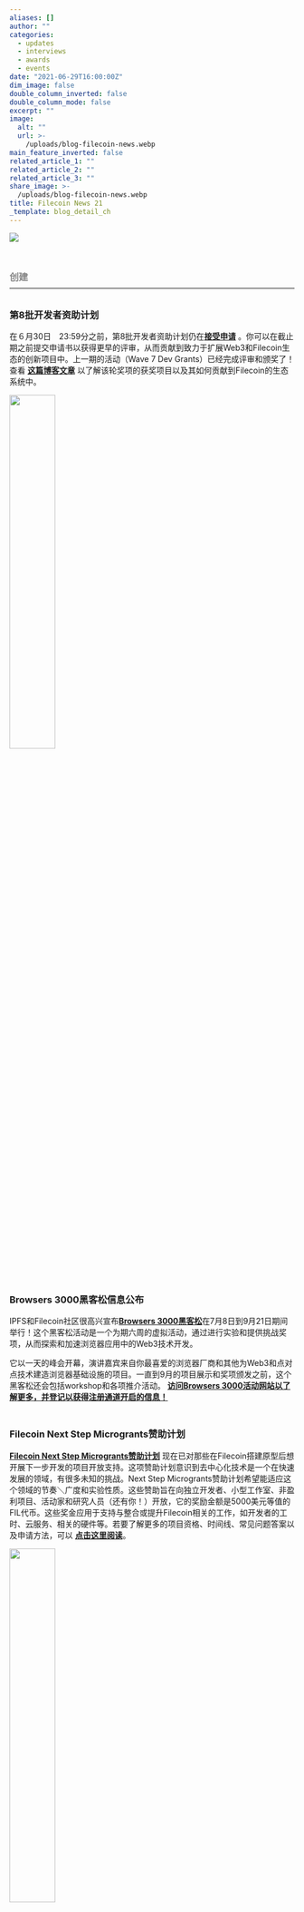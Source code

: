 ```yaml
---
aliases: []
author: ""
categories:
  - updates
  - interviews
  - awards
  - events
date: "2021-06-29T16:00:00Z"
dim_image: false
double_column_inverted: false
double_column_mode: false
excerpt: ""
image:
  alt: ""
  url: >-
    /uploads/blog-filecoin-news.webp
main_feature_inverted: false
related_article_1: ""
related_article_2: ""
related_article_3: ""
share_image: >-
  /uploads/blog-filecoin-news.webp
title: Filecoin News 21
_template: blog_detail_ch
---
```


![](/uploads/e9f6c627-4f26-8443-cd67-2771ac872469.webp)

<h3 style="margin:3em 0 2em 0;padding-bottom:.5em;color:#888888;border-bottom: 2px solid #808080;"><b>创建</b></h3>

### 第8批开发者资助计划

在６月30日　23:59分之前，第8批开发者资助计划仍在[**接受申请**](https://github.com/filecoin-project/devgrants#-how-to-apply) 。你可以在截止期之前提交申请书以获得更早的评审，从而贡献到致力于扩展Web3和Filecoin生态的创新项目中。上一期的活动（Wave 7 Dev Grants）已经完成评审和颁奖了！查看 [**这篇博客文章**](https://filecoinfoundation.medium.com/introducing-the-wave-7-developer-grant-recipients-e302c44c35f6) 以了解该轮奖项的获奖项目以及其如何贡献到Filecoin的生态系统中。

<a href="https://fil.org/events"><img src="/uploads/browsers3000.webp" style="width:40%;margin-left:0%"></a>

### Browsers 3000黑客松信息公布

IPFS和Filecoin社区很高兴宣布[**Browsers 3000黑客松**](https://fil.org/events)在7月8日到9月21日期间举行！这个黑客松活动是一个为期六周的虚拟活动，通过进行实验和提供挑战奖项，从而探索和加速浏览器应用中的Web3技术开发。

它以一天的峰会开幕，演讲嘉宾来自你最喜爱的浏览器厂商和其他为Web3和点对点技术建造浏览器基础设施的项目。一直到9月的项目展示和奖项颁发之前，这个黑客松还会包括workshop和各项推介活动。 [**访问Browsers 3000活动网站以了解更多，并登记以获得注册通道开启的信息！**](https://fil.org/events)

<h3 style="padding-top: 20px;">Filecoin Next Step Microgrants赞助计划</h3>

[**Filecoin Next Step Microgrants赞助计划**](https://github.com/filecoin-project/devgrants/blob/master/Program%20Resources/Microgrants%20README.md) 现在已对那些在Filecoin搭建原型后想开展下一步开发的项目开放支持。这项赞助计划意识到去中心化技术是一个在快速发展的领域，有很多未知的挑战。Next Step Microgrants赞助计划希望能适应这个领域的节奏＼广度和实验性质。这些赞助旨在向独立开发者、小型工作室、非盈利项目、活动家和研究人员（还有你！）开放，它的奖励金额是5000美元等值的FIL代币。这些奖金应用于支持与整合或提升Filecoin相关的工作，如开发者的工时、云服务、相关的硬件等。若要了解更多的项目资格、时间线、常见问题答案以及申请方法，可以 [**点击这里阅读**](https://github.com/filecoin-project/devgrants/blob/master/Program%20Resources/Microgrants%20README.md)。

<a href="https://ethodyssey.devfolio.co/"><img src="/uploads/ethodyssey.webp" style="width:40%;margin-left:0%"></a>

### ETHOdyssey, 7月2日－8月1日

在[**ETHOdyssey**](https://ethodyssey.devfolio.co/)可以加入Filecoin的赛道，这是一个全球的以太坊黑客松，隶属于ETHIndia Online系列活动。随着对生态系统的关注度日益增长，这是一个无与伦比的机会来搭建大量人群可以使用的去中心化应用。在这个活动上，会提供25000美元的总奖金，申请机会会在２天内结束。 [**了解更多和申请参与**](https://ethodyssey.devfolio.co/).

<h3 style="margin:3em 0 2em 0;padding-bottom:.5em;color:#888888;border-bottom: 2px solid #808080;"><b>存储</b></h3>

<a href="https://filecoin.io/blog/posts/opensea-decentralizes-and-persists-nft-storage-with-ipfs-and-filecoin/"><img src="/uploads/opensea.webp" style="width:40%;margin-left:0%"></a>

### OpenSea用IPFS和Filecoin存储NFT

[**OpenSea**](https://opensea.io/) 最近 [**启用**](https://opensea.io/blog/announcements/decentralizing-nft-metadata-on-opensea/) 了一个特性用于“冻结”NFT的元数据，让NFT的创造者可以使用IPFS和Filecoin来妥善以去中心化的方式存储其NFT。OpenSea是Web3领域中最大的NFT市场之一，为如今的数百万个NFT创造了一个市场。通过使用IPFS和Filecoin，OpenSea的NFT创造者现在可以使用IPFS [**内容寻址**](https://blog.ipfs.tech/2021-04-05-storing-nfts-on-ipfs/) 和[**可证明及去中心化的Filecoin存储**](https://blog.ipfs.tech/2021-06-03-ipfs-filecoin-content-persistence/)来创建不可篡改的NFT元数据。 [**了解更多。**](https://filecoin.io/blog/posts/opensea-decentralizes-and-persists-nft-storage-with-ipfs-and-filecoin/)

<h3 style="margin:3em 0 2em 0;padding-bottom:.5em;color:#888888;border-bottom: 2px solid #808080;"><b>提供存储</b></h3>

<a href="https://filecoinfoundation.medium.com/supporting-the-community-the-filecoin-mining-working-group-4bd5f289cbea"><img src="/uploads/mining.webp" style="width:40%;margin-left:0%"></a>

### Filecoin 存储提供者工作组

Filecoin基金会发起了Filecoin 存储提供者工作组(MWG)，这是一个志愿性质的工作组，让不同体量的Filecoin　存储提供者与Filecoin网络上的其他人进行协作。通过与北美、欧洲和亚洲的当地的存储提供者建立合作关系，MWG工作组旨在为所有的Filecoin 存储提供者改善体验，同时提供资源和教育以弥合Filecoin miner＼Filecoin开发者＼存储空间提供者及全球社区之间的差距。 [**了解更多。**](https://filecoinfoundation.medium.com/supporting-the-community-the-filecoin-mining-working-group-4bd5f289cbea)

<a href="https://filecoin.io/blog/posts/the-evolution-of-a-lotus-node/"><img src="/uploads/lotus-update.webp" style="width:40%;margin-left:0%"></a>

### Lotus及检索市场创建者峰会

最近，Filecoin社区举办了[**检索市场创建者峰会**](https://www.youtube.com/watch?v=QuE_NotFCXs&list=PL_0VrY55uV19TsJ8r2qsMyG2v2LIKEmv2)，这是一个旨在聚在各种检索市场解决方案创建者的活动，重点展示目前的进展以及探索不同系统的新型协作方式，从而为全网的用户找到提升检索交易提议有效性、效率和可靠性的方法。在峰会上，[**Raul Kripalani**](https://github.com/raulk) (libp2p和Filecoin核心开发者) 深度讲述了Lotus节点的架构以及计划中的改进（主要是lotus-miner节点），以更好地满足存储提供者和网络参与者的需要。要完整重温他对Lotus节点演化的演讲，[**可以阅读最近这篇博客文章**](https://filecoin.io/blog/posts/the-evolution-of-a-lotus-node/).

<a href="https://filecoin-community.typeform.com/to/yTMkOLg8"><img src="/uploads/survey-icon.webp" style="width:20%;margin-left:0%"></a>

### **Mining 能源调查问卷**

所有的Filecoin miners：我们还在寻找社区成员去完成这份 [Filecoin Mining能源调查问卷](https://filecoin-community.typeform.com/to/yTMkOLg8)。参与这项 [简短调查](https://filecoin-community.typeform.com/to/yTMkOLg8)能够帮我们提升生态系统活动和社区支持。我们会感激你的意见，感谢你对社区提升的持续努力。

<h3 style="margin:3em 0 2em 0;padding-bottom:.5em;color:#888888;border-bottom: 2px solid #808080;"><b>更新</b></h3>

<img src="/uploads/lotus.webp" style="width:20%;margin-left:0%"></a>

### Lotus v1.10.0和actor v5发布

Lotus团队很高兴宣布Lotus v1.10.0的发布，它在2021年6月３０日周三在Filcoin协议上引入了HyperDrive网络升级。这个版本使用了specs-actors　v5以及rust-fil-proofs V8.0.2，实施了如下的FIP改进提议：

- [**FIP-0008**](https://github.com/filecoin-project/FIPs/blob/master/FIPS/fip-0008.md): 增加了miner批量扇区预提交方法
- [**FIP-0011**](https://github.com/filecoin-project/FIPs/blob/master/FIPS/fip-0011.md): 从汇报共识错误中去除了奖励拍卖（reward auction）
- [**FIP-0012**](https://github.com/filecoin-project/FIPs/blob/master/FIPS/fip-0012.md): FIL+ 客户地址的DataCap上限提升
- [**FIP-0013**](https://github.com/filecoin-project/FIPs/blob/master/FIPS/fip-0013.md): 增加ProveCommitSectorAggregated方法以降低链上堵塞
- [**FIP-0015**](https://github.com/filecoin-project/FIPs/blob/master/FIPS/fip-0015.md): 逆转FIP-0009改进提议(从BaseFee燃烧中豁免 Window PoSts).

主要的关注重点是FIP-0013改进提议，它使用了新的SnarkPack技术，让向Filecoin网络上投入新存储时可以聚集更多的证明。预期可以将向网络投入有用存储的能力提升10-25倍。

在2021年6月30日22：00 UTC关注epoch 892800上进行的网络更新！

<a href="https://research.protocol.ai/blog/2021/snarkpack-how-to-aggregate-snarks-efficiently/"><img src="/uploads/hyperdrive.webp" style="width:40%;margin-left:0%"></a>

### Proofs v8.0.2 (最终HyperDrive发布!)

Proofs v8.0.2版的发布包含了Hyperdrive计划的最终特性。这包括了一个新的API接口去与[**SnarkPack**](https://research.protocol.ai/blog/2021/snarkpack-how-to-aggregate-snarks-efficiently/)互动，还有一个从预先生成的一些SNARK证明中有效地生成单一证明的系统。因为证明的聚合可以从概念上理解为数据压缩技术，所以这个版本所需的复制证明数量会更少，从而有助于提升链上的扩展性。这个新证明的发布进一步开放了SnarkPack API以供验证这些聚合证明，从而确保了这些原始的输入证明被妥当验证，而不是单个验证这些证明。 [**进一步了解SnarkPack工作原理**](https://research.protocol.ai/blog/2021/snarkpack-how-to-aggregate-snarks-efficiently/).

<a href="https://mesh.xyz/tachyon/"><img src="/uploads/tachyon.webp" style="width:40%;margin-left:0%"></a>

### Filecoin Launchpad加速营第二期

这周Tachyon启动了Filecoin Launchpad加速营第二期，其中有来自四个大陆的１１个国家的２０家公司和５５个创始人。这是在Web3领域正积极建设的聪明人和有创新精神的创始人。这些项目触及NFT、DeFi、开发者工具、社交、游戏和基础设施。这个为期12周的时间紧凑的加速项目会在2021年9月以一个demo day展示日终结。请保持关注以了解更多。查看 [**Tachyon网站**](https://mesh.xyz/tachyon/)获取更多信息。

<a href="https://www.youtube.com/watch?v=w_mXFtBA-98"><img src="/uploads/ama.webp" style="width:40%;margin-left:0%"></a>

### HyperDrive深入了解 + AMA 2问答

HyperDrive升级很快要来了，因此上上周的Filecoin CryptoEcon工程师ZX深入讲解了其重要性和关键特性。HyperDrive升级将会解锁10-25倍的存储能力，这是通过降低BatchCommit信息的单元存储GasUsage来实现的。此外，这个升级会降低mining成本（因为降低了单元存储成本），促成更快的网络增长（矿工会利用gas成本更低的机会），实现更便宜的交易提议，促进全网受益，实现协作竞争（在激励机制下miner会尝试领跑网络）。

在深入了解的环节，ZX重点讲述了：

- Gas和BaseFees，以及这些概念如何解释网络交易费。
- 为何网络交易费要被烧掉
- 协作竞争（Cooperative Competition）机制及其重要性
- 质量调整力量（Quality Adjusted Power）背后的数学设计
- 像Miner公平性这样的激励机制问题
- FIP13改进提议的Gas Changes
- Gas Charges收费，Batch Balancer平衡器，Batch Discounts折扣
- BaseFee动态平衡机制

[**查看这个完整视频**](https://www.youtube.com/watch?v=w_mXFtBA-98) 以在Filecoin　Youtube频道上了解更多有关HyperDrive的信息。

<h3 style="margin:3em 0 2em 0;padding-bottom:.5em;color:#888888;border-bottom: 2px solid #808080;"><b>社区</b></h3>

<a href="https://medium.com/@vanessalosic/b89e1ec4ee46"><img src="/uploads/encode.webp" style="width:40%;margin-left:0%"></a>

### Encode Filecoin Club俱乐部

Encode Filecoin Club是一个与Encode Club俱乐部举办的为期９个月的项目。Encode Club在今天正式开放，它是一个大学，也是一个hacker云集的区块链社区。这个俱乐部会包含三个阶段：一个Filecoin教育系列，一个Filecoin黑客松，以及一个随后的加速营。要了解更多有关每一个阶段的信息及如何参与的问题，[**请阅读这篇公告**](https://medium.com/@vanessalosic/b89e1ec4ee46)。

<a href="https://www.meetup.com/Filecoin-San-Francisco/events/dcqjfsycckbrb/"><img src="/uploads/fil-news-meetup-generic.webp" style="width:40%;margin-left:0%"></a>

### 7月13日Filecoin线上见面会，专注于新的存储提供者项目和更新

关注太平洋时间7月13日下午4点的一场线上见面会活动，它专注于Filecoin 存储提供者项目和更新！具体来说，我们会听到有关以下令人兴奋的新话题的进展：

- Miner工作组！了解如何与你的区域的存储提供者工作组建立联系并发出你的声音。由Protocol Labs的Stefaan Vervaet所作。
- 这是一个为存储提供者发起的新孵化中心！你对成为Filecoin存储提供者有兴趣并寻求支持吗？可以申请一个从７月开始的新项目，具体细节可以在这场见面会上通过Venus PM的Tim Guo的展示来了解。
- Forest团队项目更新。Forest是一个Filecoin的Rust实施方案，它专注于内存安全性和性能表现，由PM Forest的Lea Raj所作。
- Protocol Labs实验室的Deep Kapur所作的MinerX2更新。

确保[**回复确认邀请（RSVP）**](https://www.meetup.com/Filecoin-San-Francisco/events/dcqjfsycckbrb/) ，期盼相见！

<h3 style="margin:3em 0 2em 0;padding-bottom:.5em;color:#888888;border-bottom: 2px solid #808080;">&nbsp</h3>

### ✊ 一起参与

跳转到[**Github上的Filecoin项目**](https://github.com/filecoin-project)并确保查看 [**社区资源（community resources）**](https://github.com/filecoin-project/community)。在[**Filecoin Slack频道**](http://filecoin.io/slack)提出问题，在 [**社区论坛（community forum）**](https://discuss.filecoin.io/)提出问题或新想法。可以关注我们的微信 @Filecoin-Official 或[**在推特 @Filecoin**](https://twitter.com/Filecoin)将你的想法发给我们。

[**Filecoin博客**](https://filecoin.io/blog/)和[**YouTube频道**](https://www.youtube.com/channel/UCPyYmtJYQwxM-EUyRUTp5DA) 对初学者来说也是很好的信息来源。

要在收件箱中直接收到这封新闻信，[**在这里订阅**](https://mailchi.mp/filecoin.io/subscribe)!
